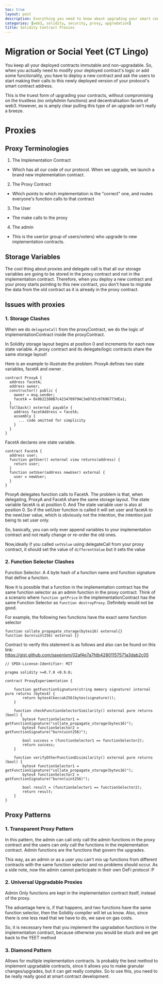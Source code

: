 ```yaml
---
toc: true
layout: post
description: Everything you need to know about upgrading your smart contracts
categories: [web3, solidity, security, proxy, upgradation]
title: Solidity Contract Proxies
---
```


# Migration or Social Yeet (CT Lingo)

You keep all your deployed contracts immutable and non-upgradable. So, when you actually need to modify your deployed contract's logic or add some functionality, you have to deploy a new contract and ask the users to start making their calls to this newly deployed version of your protocol's smart
contract address.

This is the truest form of upgrading your contracts, without compromising on the trustless (no onlyAdmin functions) and decentralisation facets of web3. However, as is amply clear pulling this type of an upgrade isn't really a breeze.

# Proxies

## Proxy Terminologies

1. The Implementation Contract
* Which has all our code of our protocol. When we upgrade, we launch a brand new implementation contract.

2. The Proxy Contract
* Which points to which implementation is the "correct" one, and routes everyone's function calls to that contract

3. The User
* The make calls to the proxy

4. The admin
* This is the user(or group of users/voters) who upgrade to new implementation contracts.

## Storage Variables

The cool thing about proxies and delegate call is that all our storage variables are going to be stored in the proxy contract and not in the implementation contract. Therefore, when you deploy a new contract and your proxy starts pointing to this new contract, you don't have to migrate the data from the old contract as it is already in the proxy contract.

## Issues with proxies

### 1. Storage Clashes

When we do `delegateCall` from the proxyContract, we do the logic of implementationContract inside the proxyContract.

In Solidity storage layout begins at position 0 and increments for each new state variable. A proxy contract and its delegate/logic contracts share the same storage layout!

Here is an example to illustrate the problem. ProxyA defines two state variables, facetA and owner .
```
contract ProxyA {
  address facetA;  
  address owner;
  constructor() public {
    owner = msg.sender;
    facetA = 0x0b22380B7c423470979AC3eD7d3c07696773dEa1;
  }
  fallback() external payable {
    address facetAddress = facetA;
    assembly {
      ... code omitted for simplicity
    }
  }
}
```

FacetA declares one state variable.
```
contract FacetA {
  address user;
  function getUser() external view returns(address) {
    return user;
  }
  function setUser(address newUser) external {
    user = newUser;
  }
}
```

ProxyA delegates function calls to FacetA. The problem is that, when delegating, ProxyA and FacetA share the same storage layout. The state variable facetA is at position 0. And The state variable user is also at position 0. So if the setUser function is called it will set user and facetA to the newUser value, which is obviously not the intention, the intention just being to set user only.

So, basically, you can only ever append variables to your implementation contract and not really change or re-order the old ones.

Now,ideally if you called `setValue` using delegateCall from your proxy contract, it should set the value of `differentValue` but it sets the value 

### 2. Function Selector Clashes
 
 Function Selector: A 4 byte hash of a function name and function signature that define a function.
 
 Now it is possible that a function in the implementation contract has the same function selector as an admin function in the proxy contract. Think of a scenario where `function getPrice` in the implementationContract has the same Function Selector as `function destroyProxy`. Definitely would not be good.
 
 For example, the following two functions have the exact same function selector
 ```
 function collate_propagate_storage(bytes16) external{}
 function burn(uint256) external {}
 ```
   
 Contract to verify this statement is as follows and also can be found on this link: https://gist.github.com/saxenism/02af4e7a7fdb42801157571a3dab2c05
```
// SPDX-License-Identifier: MIT

pragma solidity >=0.7.0 <0.9.0;

contract ProxyExperimentation {

    function getFunctionSignature(string memory signature) internal pure returns (bytes4) {
        return bytes4(keccak256(bytes(signature)));
    }

    function checkFunctionSelectorSimilarity() external pure returns (bool) {
        bytes4 functionSelector1 = getFunctionSignature("collate_propagate_storage(bytes16)");
        bytes4 functionSelector2 = getFunctionSignature("burn(uint256)");

        bool success = (functionSelector1 == functionSelector2);
        return success;
    }

    function verifyOtherFunctionDisimilarity() external pure returns (bool) {
        bytes4 functionSelector1 = getFunctionSignature("collate_propagate_storage(bytes16)");
        bytes4 functionSelector2 = getFunctionSignature("burnn(uint256)");

        bool result = (functionSelector1 == functionSelector2);
        return result;
    }
}
```
## Proxy Patterns

### 1. Transparent Proxy Pattern

In this pattern, the admin can call only call the admin functions in the proxy contract and the users can only call the functions in the implementation contract. Admin functions are the functions that govern the upgrades.

This way, as an admin or as a user you can't mix up functions from different contracts with the same function selector and no problems should occur.
As a side note, now the admin cannot participate in their own DeFi protocol :P

### 2. Universal Upgradable Proxies

Admin Only functions are kept in the implementation contract itself, instead of the proxy. 

The advantage here is, if that happens, and two functions have the same function selector, then the Solidity compiler will let us know.
Also, since there is one less read that we have to do, we save on gas costs.

So, it is necessary here that you implement the upgradation functions in the implementation contract, because otherwise you would be stuck and we get back to the YEET method

### 3. Diamond Pattern

Allows for multiple implementation contracts. Is probably the best method to implement upgradable contracts, since it allows you to make granular changes/upgrades, but it can get really complex. So to use this, you need to be really really good at smart contract development.
